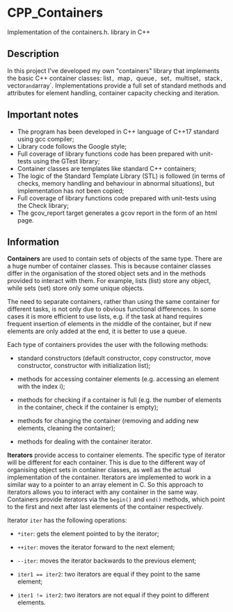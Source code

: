 # CPP_Containers
Implementation of the containers.h. library in C++

## Description

In this project I've developed my own "containers" library that implements the basic C++ container classes: list`, `map`, `queue`, `set`, `multiset`, `stack`, `vector` and `array`. Implementations provide a full set of standard methods and attributes for element handling, container capacity checking and iteration.

## Important notes

- The program has been developed in C++ language of C++17 standard using gcc compiler;
- Library code follows the Google style;
- Full coverage of library functions code has been prepared with unit-tests using the GTest library;
- Container classes are templates like standard C++ containers;
- The logic of the Standard Template Library (STL) is followed (in terms of checks, memory handling and behaviour in abnormal situations), but implementation has not been copied;
- Full coverage of library functions code prepared with unit-tests using the Check library;
- The gcov_report target generates a gcov report in the form of an html page.

## Information

**Containers** are used to contain sets of objects of the same type. There are a huge number of container classes. This is because container classes differ in the organisation of the stored object sets and in the methods provided to interact with them. For example, lists (list) store any object, while sets (set) store only some unique objects.

The need to separate containers, rather than using the same container for different tasks, is not only due to obvious functional differences. In some cases it is more efficient to use lists, e.g. if the task at hand requires frequent insertion of elements in the middle of the container, but if new elements are only added at the end, it is better to use a queue.

Each type of containers provides the user with the following methods:

- standard constructors (default constructor, copy constructor, move constructor, constructor with initialization list);

- methods for accessing container elements (e.g. accessing an element with the index i);

- methods for checking if a container is full (e.g. the number of elements in the container, check if the container is empty);

- methods for changing the container (removing and adding new elements, cleaning the container);

- methods for dealing with the container iterator.

**Iterators** provide access to container elements. The specific type of iterator will be different for each container. This is due to the different way of organising object sets in container classes, as well as the actual implementation of the container. Iterators are implemented to work in a similar way to a pointer to an array element in C. So this approach to iterators allows you to interact with any container in the same way. Containers provide iterators via the `begin()` and `end()` methods, which point to the first and next after last elements of the container respectively.

Iterator `iter` has the following operations:

- `*iter`: gets the element pointed to by the iterator;

- `++iter`: moves the iterator forward to the next element;

- `--iter`: moves the iterator backwards to the previous element;

- `iter1 == iter2`: two iterators are equal if they point to the same element;

- `iter1 != iter2`: two iterators are not equal if they point to different elements.

